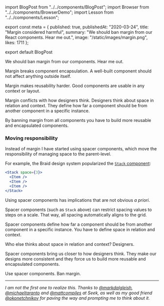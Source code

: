 import BlogPost from "../../components/BlogPost";
import Browser from "../../components/BrowserDemo";
import Lesson from "../../components/Lesson";

export const meta = {
  published: true,
  publishedAt: "2020-03-24",
  title: "Margin considered harmful",
  summary:
    "We should ban margin from our React components. Hear me out.",
  image: "/static/images/margin.png",
  likes: 1711
};

export default BlogPost

We should ban margin from our components. Hear me out.

Margin breaks component encapsulation. A well-built component should not affect anything outside itself.

Margin makes reusability harder. Good components are usable in any context or layout.

Margin conflicts with how designers think. Designers think about space in relation and context. They define how far a component should be from another component in a specific instance.

By banning margin from all components you have to build more reusable and encapsulated components.

### Moving responsibility

Instead of margin I have started using spacer components, which move the responsibility of managing space to the parent-level.

For example, the Braid design system popularized the [`Stack` component](https://seek-oss.github.io/braid-design-system/components/Stack):

```jsx
<Stack space={3}>
  <Item />
  <Item />
  <Item />
</Stack>
```

Using spacer components has implications that are not obvious _a priori_.

Spacer components (such as `Stack` above) can restrict spacing values to steps on a scale. That way, all spacing automatically aligns to the grid.

Spacer components define how far a component should be from another component in a specific instance. You have to define space in relation and context.

Who else thinks about space in relation and context? Designers.

Spacer components bring us closer to how designers think. They make our designs more consistent and they force us to build more reusable and encapsulated components.

Use spacer components. Ban margin.

----

_I am not the first one to realize this. Thanks to [@markdalgleish](https://twitter.com/markdalgleish), [@michaeltaranto](https://twitter.com/michaeltaranto) and [@mattcompiles](https://twitter.com/mattcompiles) at Seek, as well as my good friend [@okonetchnikov](https://twitter.com/okonetchnikov) for paving the way and prompting me to think about it._


